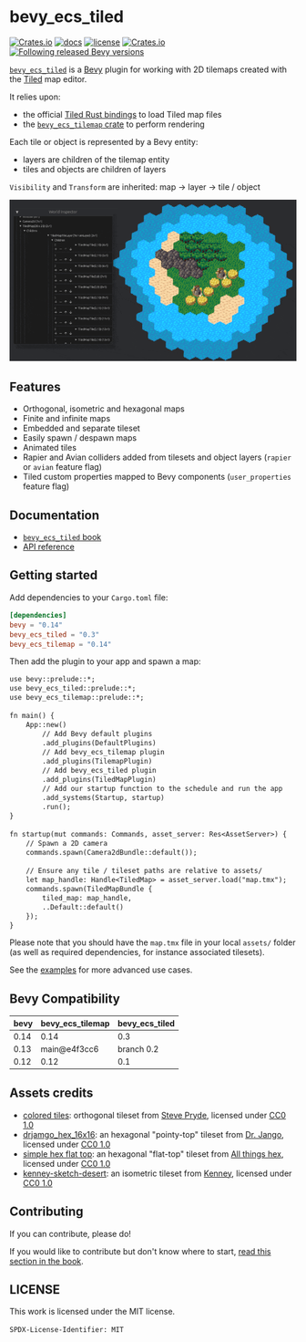 # bevy_ecs_tiled

[![Crates.io](https://img.shields.io/crates/v/bevy_ecs_tiled)](https://crates.io/crates/bevy_ecs_tiled)
[![docs](https://docs.rs/bevy_ecs_tiled/badge.svg)](https://docs.rs/bevy_ecs_tiled/)
[![license](https://img.shields.io/badge/license-MIT-blue.svg)](https://github.com/adrien-bon/bevy_ecs_tiled/blob/main/LICENSE)
[![Crates.io](https://img.shields.io/crates/d/bevy_ecs_tiled)](https://crates.io/crates/bevy_ecs_tiled)
[![Following released Bevy versions](https://img.shields.io/badge/Bevy%20tracking-released%20version-lightblue)](https://bevyengine.org/learn/quick-start/plugin-development/#main-branch-tracking)

[`bevy_ecs_tiled`](https://github.com/adrien-bon/bevy_ecs_tiled) is a [Bevy](https://bevyengine.org/) plugin for working with 2D tilemaps created with the [Tiled](https://www.mapeditor.org/) map editor.

It relies upon:

- the official [Tiled Rust bindings](https://github.com/mapeditor/rs-tiled) to load Tiled map files
- the [`bevy_ecs_tilemap` crate](https://github.com/StarArawn/bevy_ecs_tilemap) to perform rendering

Each tile or object is represented by a Bevy entity:

- layers are children of the tilemap entity
- tiles and objects are children of layers

`Visibility` and `Transform` are inherited: map -> layer -> tile / object

![screenshot](./res/screenshot.gif)

## Features

- Orthogonal, isometric and hexagonal maps
- Finite and infinite maps
- Embedded and separate tileset
- Easily spawn / despawn maps
- Animated tiles
- Rapier and Avian colliders added from tilesets and object layers (`rapier` or `avian` feature flag)
- Tiled custom properties mapped to Bevy components (`user_properties` feature flag)

## Documentation

- [`bevy_ecs_tiled` book](https://adrien-bon.github.io/bevy_ecs_tiled/)
- [API reference](https://docs.rs/bevy_ecs_tiled/latest/bevy_ecs_tiled/)

## Getting started

Add dependencies to your `Cargo.toml` file:

```toml
[dependencies]
bevy = "0.14"
bevy_ecs_tiled = "0.3"
bevy_ecs_tilemap = "0.14"
```

Then add the plugin to your app and spawn a map:

```rust,no_run
use bevy::prelude::*;
use bevy_ecs_tiled::prelude::*;
use bevy_ecs_tilemap::prelude::*;

fn main() {
    App::new()
        // Add Bevy default plugins
        .add_plugins(DefaultPlugins)
        // Add bevy_ecs_tilemap plugin
        .add_plugins(TilemapPlugin)
        // Add bevy_ecs_tiled plugin
        .add_plugins(TiledMapPlugin)
        // Add our startup function to the schedule and run the app
        .add_systems(Startup, startup)
        .run();
}

fn startup(mut commands: Commands, asset_server: Res<AssetServer>) {
    // Spawn a 2D camera
    commands.spawn(Camera2dBundle::default());

    // Ensure any tile / tileset paths are relative to assets/
    let map_handle: Handle<TiledMap> = asset_server.load("map.tmx");
    commands.spawn(TiledMapBundle {
        tiled_map: map_handle,
        ..Default::default()
    });
}
```

Please note that you should have the `map.tmx` file in your local `assets/` folder (as well as required dependencies, for instance associated tilesets).

See the [examples](./examples/README.md) for more advanced use cases.

## Bevy Compatibility

|bevy|bevy_ecs_tilemap|bevy_ecs_tiled|
|---|---|---|
|0.14|0.14|0.3|
|0.13|main@e4f3cc6|branch 0.2|
|0.12|0.12|0.1|

## Assets credits

- [colored tiles](./assets/tiles/): orthogonal tileset from [Steve Pryde](https://github.com/stevepryde), licensed under [CC0 1.0](https://creativecommons.org/publicdomain/zero/1.0/)
- [drjamgo_hex_16x16](https://opengameart.org/content/basic-hex-tile-set-16x16): an hexagonal "pointy-top" tileset from [Dr. Jango](https://opengameart.org/users/dr-jamgo), licensed under [CC0 1.0](https://creativecommons.org/publicdomain/zero/1.0/)
- [simple hex flat top](https://opengameart.org/content/simple-flat-top-hexagonal-tiles): an hexagonal "flat-top" tileset from [All things hex](https://opengameart.org/users/all-things-hex), licensed under [CC0 1.0](https://creativecommons.org/publicdomain/zero/1.0/)
- [kenney-sketch-desert](https://kenney.nl/assets/sketch-desert): an isometric tileset from [Kenney](https://kenney.nl/), licensed under [CC0 1.0](https://creativecommons.org/publicdomain/zero/1.0/)

## Contributing

If you can contribute, please do!

If you would like to contribute but don't know where to start, [read this section in the book](https://adrien-bon.github.io/bevy_ecs_tiled/misc/contributing.html).

## LICENSE

This work is licensed under the MIT license.

`SPDX-License-Identifier: MIT`
